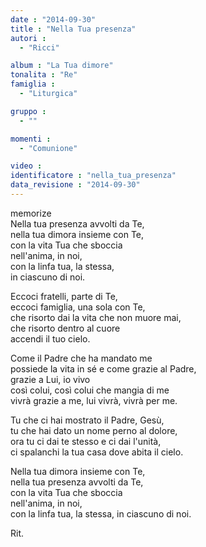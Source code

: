 ```yaml
---
date : "2014-09-30"
title : "Nella Tua presenza"
autori : 
  - "Ricci"

album : "La Tua dimore"
tonalita : "Re"
famiglia : 
  - "Liturgica"

gruppo : 
  - ""

momenti : 
  - "Comunione"

video : 
identificatore : "nella_tua_presenza"
data_revisione : "2014-09-30"
---
```

  
  
  
  
  
  
  
  
  
memorize  
Nella tua presenza avvolti da Te,  
nella tua dimora insieme con Te,  
con la vita Tua che sboccia  
nell'anima, in noi,  
con la linfa tua, la stessa,  
in ciascuno di noi.  
  
  
Eccoci fratelli, parte di Te,  
eccoci famiglia, una sola con Te,  
che risorto dai la vita che non muore mai,  
che risorto dentro al cuore  
accendi il tuo cielo.   
  
  
Come il Padre che ha mandato me  
possiede la vita in sé  e come grazie al Padre,  
grazie a Lui, io vivo   
così colui, così colui che mangia di me  
vivrà grazie a me, lui vivrà, vivrà per me.   
  
  
Tu che ci hai mostrato il Padre, Gesù,  
tu che hai dato un nome perno al dolore,  
ora tu ci dai te stesso e ci dai l'unità,  
ci spalanchi la tua casa dove abita il cielo.  
  
  
Nella tua dimora insieme con Te,  
nella tua presenza avvolti da Te,  
con la vita Tua che sboccia  
nell'anima, in noi,  
con la linfa tua, la stessa, in ciascuno di noi.  
  
  
Rit.   
  
  
  
  
  
  
  
